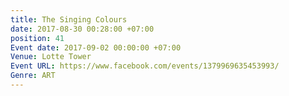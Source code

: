 ```yaml
---
title: The Singing Colours
date: 2017-08-30 00:28:00 +07:00
position: 41
Event date: 2017-09-02 00:00:00 +07:00
Venue: Lotte Tower
Event URL: https://www.facebook.com/events/1379969635453993/
Genre: ART
---
```



